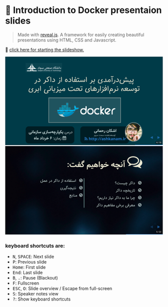 

# :speech_balloon: Introduction to Docker presentaion slides

> Made with [reveal.js](https://github.com/hakimel/reveal.js/).
A framework for easily creating beautiful presentations using HTML, CSS and Javascript.


:movie_camera: [click here for starting the slideshow.](https://ashkan-rmk.github.io/docker-intro)

![Shot](./img/shot.png)
![Shot](./img/intro.png)


### keyboard shortcuts are:

- <kbd>N</kbd>, <kbd>SPACE</kbd>:	Next slide
- <kbd>P</kbd>: Previous slide
- <kbd>Home</kbd>: First slide
- <kbd>End</kbd>: Last slide
- <kbd>B</kbd>, <kbd>.</kbd>: Pause (Blackout)
- <kbd>F</kbd>: Fullscreen
- <kbd>ESC</kbd>, <kbd>O</kbd>: Slide overview / Escape from full-screen
- <kbd>S</kbd>: Speaker notes view
- <kbd>?</kbd>: Show keyboard shortcuts
